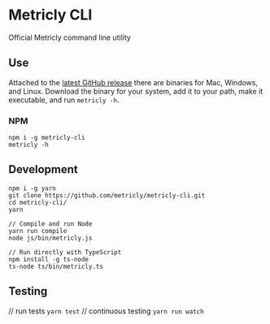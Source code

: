 # Metricly CLI
Official Metricly command line utility

## Use

Attached to the [latest GitHub release](https://github.com/metricly/metricly-cli/releases/latest) there are binaries for Mac, Windows, and Linux. Download the binary for your system, add it to your path, make it executable, and run `metricly -h`.

### NPM

```
npm i -g metricly-cli
metricly -h
```

## Development

```
npm i -g yarn
git clone https://github.com/metricly/metricly-cli.git
cd metricly-cli/
yarn

// Compile and run Node
yarn run compile
node js/bin/metricly.js

// Run directly with TypeScript
npm install -g ts-node
ts-node ts/bin/metricly.ts
```

## Testing
// run tests
```yarn test```
// continuous testing
```yarn run watch```


